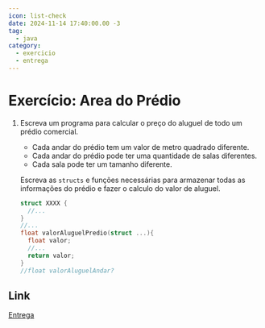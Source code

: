 ```yaml
---
icon: list-check
date: 2024-11-14 17:40:00.00 -3
tag:
  - java
category:
  - exercicio
  - entrega
---
```


# Exercício: Area do Prédio


1. Escreva um programa para calcular o preço do aluguel de todo um prédio comercial. 
    - Cada andar do prédio tem um valor de metro quadrado diferente. 
    - Cada andar do prédio pode ter uma quantidade de salas diferentes.
    - Cada sala pode ter um tamanho diferente.

    Escreva as `structs` e funções necessárias para armazenar todas as informações do prédio e fazer o calculo do valor de aluguel.

    ```c
    struct XXXX {
      //...
    }
    //...
    float valorAluguelPredio(struct ...){
      float valor;
      //...
      return valor;
    }    
    //float valorAluguelAndar?
    ```

## Link

[Entrega](https://classroom.github.com/a/POds2AN3)
